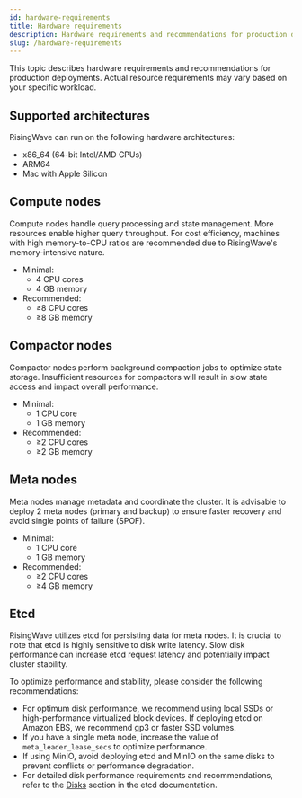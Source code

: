 ```yaml
---
id: hardware-requirements
title: Hardware requirements
description: Hardware requirements and recommendations for production deployments.
slug: /hardware-requirements
---
```

<head>
  <link rel="canonical" href="https://docs.risingwave.com/docs/current/resource-planning/" />
</head>

This topic describes hardware requirements and recommendations for production deployments. Actual resource requirements may vary based on your specific workload.

## Supported architectures

RisingWave can run on the following hardware architectures:

- x86_64 (64-bit Intel/AMD CPUs)
- ARM64
- Mac with Apple Silicon

## Compute nodes

Compute nodes handle query processing and state management. More resources enable higher query throughput. For cost efficiency, machines with high memory-to-CPU ratios are recommended due to RisingWave's memory-intensive nature.

- Minimal:
  - 4 CPU cores
  - 4 GB memory
- Recommended:
  - ≥8 CPU cores
  - ≥8 GB memory

## Compactor nodes

Compactor nodes perform background compaction jobs to optimize state storage. Insufficient resources for compactors will result in slow state access and impact overall performance.

- Minimal:
  - 1 CPU core
  - 1 GB memory
- Recommended:
  - ≥2 CPU cores
  - ≥2 GB memory

## Meta nodes

Meta nodes manage metadata and coordinate the cluster. It is advisable to deploy 2 meta nodes (primary and backup) to ensure faster recovery and avoid single points of failure (SPOF).

- Minimal:
  - 1 CPU core
  - 1 GB memory
- Recommended:
  - ≥2 CPU cores
  - ≥4 GB memory

## Etcd

RisingWave utilizes etcd for persisting data for meta nodes. It is crucial to note that etcd is highly sensitive to disk write latency. Slow disk performance can increase etcd request latency and potentially impact cluster stability.

To optimize performance and stability, please consider the following recommendations:

- For optimum disk performance, we recommend using local SSDs or high-performance virtualized block devices. If deploying etcd on Amazon EBS, we recommend gp3 or faster SSD volumes.
- If you have a single meta node, increase the value of `meta_leader_lease_secs` to optimize performance.
- If using MinIO, avoid deploying etcd and MinIO on the same disks to prevent conflicts or performance degradation.
- For detailed disk performance requirements and recommendations, refer to the [Disks](https://etcd.io/docs/v3.3/op-guide/hardware/#disks) section in the etcd documentation.
